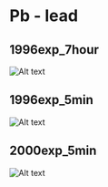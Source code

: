 # Pb - lead

## 1996exp_7hour

![Alt text](Pb_1996exp_7hour.png)

## 1996exp_5min

![Alt text](Pb_1996exp_5min.png)

## 2000exp_5min

![Alt text](Pb_2000exp_5min.png)


